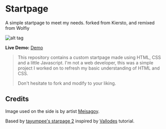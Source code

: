 Startpage
========

A simple startpage to meet my needs. forked from Kiersto, and remixed from Wolfiy

![alt tag](Home.png "Startpage preview")

**Live Demo:** [Demo](https://anbucorps.github.io/startpage/)

> This repository contains a custom startpage made using HTML, CSS and a little Javascript. I'm not a web developer, this was a simple project I worked on to refresh my basic understanding of HTML and CSS.
>
> Don't hesitate to fork and modify to your liking.

Credits
----
Image used on the side is by artist [Meisagoy](https://twitter.com/yogasiem).

Based by [tayumpee's starpage 2](//github.com/tayumpee/start_page2_firefox_and_chrome) inspired by [Vallodes](https://www.reddit.com/u/vallode/) tutorial.

